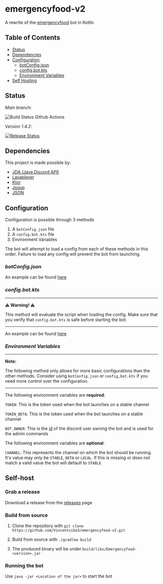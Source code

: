 ﻿# emergencyfood-v2

A rewrite of the [emergencyfood]() bot in Kotlin

## Table of Contents

* [Status]()
* [Dependencies]()
* [Configuration]()
  * [botConfig.json]()
  * [config.bot.kts]()
  * [Environment Variables]()
* [Self Hosting]()

## Status

*Main branch:* 

![Build Status Github Actions](https://github.com/Vincentvibe3/emergencyfood-v2/actions/workflows/Build.yaml/badge.svg?branch=main) 
 
*Version 1.4.2:*

[![Release Status](https://dev.azure.com/vincentvibe4/emergencyfood/_apis/build/status/Vincentvibe3.emergencyfood-v2?branchName=refs%2Ftags%2Fv.1.4.2)](https://dev.azure.com/vincentvibe4/emergencyfood/_build/latest?definitionId=5&branchName=refs%2Ftags%2Fv.1.4.2)

## Dependencies

This project is made possible by:

- [JDA (Java Discord API)](https://github.com/DV8FromTheWorld/JDA)
- [Lavaplayer](https://github.com/sedmelluq/lavaplayer)
- [Ktor]()
- [Jsoup](https://jsoup.org/)
- [JSON](https://github.com/stleary/JSON-java)

## Configuration

Configuration is possible through 3 methods

1. A `botConfig.json` file
2. A `config.bot.kts` file
3. Environment Variables

The bot will attempt to load a config from each of these methods in this order.
Failure to load any config will prevent the bot from launching. 

### *botConfig.json*

An example can be found [here]()

### *config.bot.kts*

***

**⚠ Warning! ⚠**

This method will evaluate the script when loading the config.
Make sure that you verify that `config.bot.kts` is safe before starting the bot.

***

An example can be found [here]()

### *Environment Variables*

***
**Note:**

The following method only allows for more basic configurations than the other methods.
Consider using `botConfig.json` or `config,bot.kts` if you need more control over the configuration.

***

The following environment variables are **required**:

`TOKEN`: This is the token used when the bot launches on a stable channel

`TOKEN_BETA`: This is the token used when the bot launches on a stable channel

`BOT_OWNER`: This is the [id]() of the discord user owning the bot and is used for the admin commands

The following environment variables are **optional**:

`CHANNEL`: This represents the channel on which the bot should be running. 
It's value may only be `STABLE`, `BETA` or `LOCAL`. 
If this is missing or does not match a valid value the bot will default to `STABLE`

## Self-host
### Grab a release

Download a release from the [releases](https://github.com/Vincentvibe3/emergencyfood-v2/releases/latest) page

### Build from source
1. Clone the repository with ```git clone https://github.com/Vincentvibe3/emergencyfood-v2.git```

2. Build from source with ```./gradlew build```

3. The produced binary will be under ```build/libs/Emergencyfood-<version>.jar```

### Running the bot
Use ```java -jar <Location of the jar>``` to start the bot